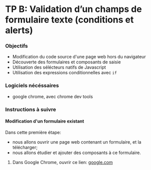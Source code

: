 # TP B: Validation d’un champs de formulaire texte (conditions et alerts)

### Objectifs

- Modification du code source d'une page web hors du navigateur
- Découverte des formulaires et composants de saisie
- Utilisation des sélécteurs natifs de Javascript
- Utilisation des expressions conditionnelles avec `if`

### Logiciels nécéssaires

- google chrome, avec chrome dev tools

### Instructions à suivre

#### Modification d'un formulaire existant

Dans cette première étape:
- nous allons ouvrir une page web contenant un formulaire, et la télécharger;
- nous allons étudier et ajouter des composants à ce formulaire.

1. Dans Google Chrome, ouvrir ce lien: [google.com](/B/formulaire)
